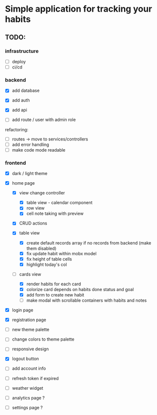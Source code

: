 # Simple application for tracking your habits

## TODO:

### infrastructure

- [ ] deploy
- [ ] ci/cd

### backend

- [x] add database
- [x] add auth
- [x] add api

- [ ] add route / user with admin role

refactoring:

- [ ] routes -> move to services/controllers
- [ ] add error handling
- [ ] make code mode readable

### frontend

- [x] dark / light theme
- [x] home page
  - [x] view change controller
    - [x] table view - calendar component
    - [x] row view
    - [x] cell note taking with preview
  - [x] CRUD actions

  - [x] table view
    - [x] create default records array if no records from backend (make them disabled)
    - [x] fix update habit within mobx model
    - [x] fix height of table cells
    - [x] highlight today's col

  - [ ] cards view
    - [x] render habits for each card
    - [x] colorize card depends on habits done status and goal
    - [x] add form to create new habit
    - [ ] make modal with scrollable containers with habits and notes

- [x] login page
- [x] registration page

- [ ] new theme palette
- [ ] change colors to theme palette
- [ ] responsive design

- [x] logout button
- [ ] add account info
- [ ] refresh token if expired
- [ ] weather widget

- [ ] analytics page ?
- [ ] settings page ?
